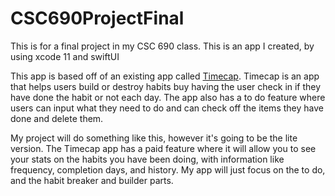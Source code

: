 # CSC690ProjectFinal
This is for a final project in my CSC 690 class. This is an app I created, by using xcode 11 and swiftUI

This app is based off of an existing app called [Timecap](https://apps.apple.com/us/app/timecap-habit-tracker-timer/id1494584871). Timecap is an app that helps users build or destroy habits 
buy having the user check in if they have done the habit or not each day. The app also has a to do feature where 
users can input what they need to do and can check off the items they have done and delete them. 

My project will do something like this, however it's going to be the lite version. The Timecap app has a paid feature 
where it will allow you to see your stats on the habits you have been doing, with information like frequency, completion
days, and history. My app will just focus on the to do, and the habit breaker and builder parts. 